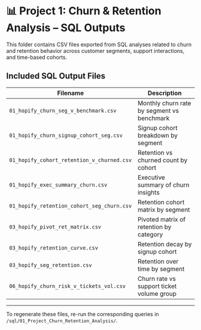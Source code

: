 # 📊 Project 1: Churn & Retention Analysis – SQL Outputs

This folder contains CSV files exported from SQL analyses related to churn and retention behavior across customer segments, support interactions, and time-based cohorts.

## Included SQL Output Files

| Filename                                  | Description |
|-------------------------------------------|-------------|
| `01_hopify_churn_seg_v_benchmark.csv`     | Monthly churn rate by segment vs benchmark |
| `01_hopify_churn_signup_cohort_seg.csv`   | Signup cohort breakdown by segment |
| `01_hopify_cohort_retention_v_churned.csv`| Retention vs churned count by cohort |
| `01_hopify_exec_summary_churn.csv`        | Executive summary of churn insights |
| `01_hopify_retention_cohort_seg_churn.csv`| Retention cohort matrix by segment |
| `03_hopify_pivot_ret_matrix.csv`          | Pivoted matrix of retention by category |
| `03_hopify_retention_curve.csv`           | Retention decay by signup cohort |
| `03_hopify_seg_retention.csv`             | Retention over time by segment |
| `06_hopify_churn_risk_v_tickets_vol.csv`  | Churn rate vs support ticket volume group |

---

To regenerate these files, re-run the corresponding queries in `/sql/01_Project_Churn_Retention_Analysis/`.
